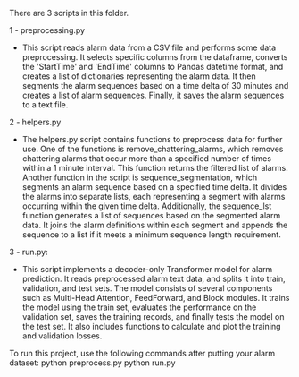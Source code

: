 There are 3 scripts in this folder. 

1 - preprocessing.py
-  This script reads alarm data from a CSV file and performs some data preprocessing. It selects specific columns from the dataframe, converts the 'StartTime' and 'EndTime' columns to Pandas datetime format, and creates a list of dictionaries representing the alarm data. It then segments the alarm sequences based on a time delta of 30 minutes and creates a list of alarm sequences. Finally, it saves the alarm sequences to a text file.

2 - helpers.py
- The helpers.py script contains functions to preprocess data for further use. One of the functions is remove_chattering_alarms, which removes chattering alarms that occur more than a specified number of times within a 1 minute interval. This function returns the filtered list of alarms.
Another function in the script is sequence_segmentation, which segments an alarm sequence based on a specified time delta. It divides the alarms into separate lists, each representing a segment with alarms occurring within the given time delta.
Additionally, the sequence_lst function generates a list of sequences based on the segmented alarm data. It joins the alarm definitions within each segment and appends the sequence to a list if it meets a minimum sequence length requirement.

3 - run.py:
- This script implements a decoder-only Transformer model for alarm prediction. It reads preprocessed alarm text data, and splits it into train, validation, and test sets. The model consists of several components such as Multi-Head Attention, FeedForward, and Block modules. It trains the model using the train set, evaluates the performance on the validation set, saves the training records, and finally tests the model on the test set. It also includes functions to calculate and plot the training and validation losses.

To run this project, use the following commands after putting your alarm dataset:
python preprocess.py
python run.py